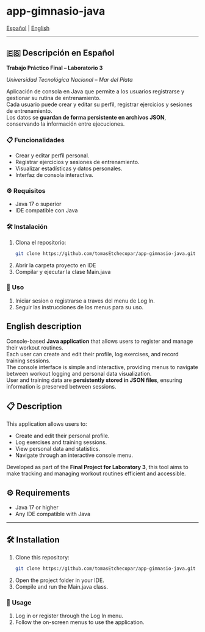 # app-gimnasio-java

[Español](#-descripción-en-español) | [English](#-english-description)

---

## 🇪🇸 Descripción en Español

**Trabajo Práctico Final – Laboratorio 3**

*Universidad Tecnológica Nacional – Mar del Plata*

Aplicación de consola en Java que permite a los usuarios registrarse y gestionar su rutina de entrenamiento.  
Cada usuario puede crear y editar su perfil, registrar ejercicios y sesiones de entrenamiento.  
Los datos se **guardan de forma persistente en archivos JSON**, conservando la información entre ejecuciones.

### 📋 Funcionalidades
- Crear y editar perfil personal.  
- Registrar ejercicios y sesiones de entrenamiento.  
- Visualizar estadísticas y datos personales.  
- Interfaz de consola interactiva.  

### ⚙️ Requisitos
- Java 17 o superior  
- IDE compatible con Java  

### 🛠️ Instalación
1. Clona el repositorio:
   ```bash
   git clone https://github.com/tomasEtchecopar/app-gimnasio-java.git
2. Abrir la carpeta proyecto en IDE
3. Compilar y ejecutar la clase Main.java

### 🚀 Uso

1. Iniciar sesion o registrarse a traves del menu de Log In.
2. Seguir las instrucciones de los menus para su uso.

## English description

Console-based **Java application** that allows users to register and manage their workout routines.  
Each user can create and edit their profile, log exercises, and record training sessions.  
The console interface is simple and interactive, providing menus to navigate between workout logging and personal data visualization.  
User and training data are **persistently stored in JSON files**, ensuring information is preserved between sessions.


## 📋 Description

This application allows users to:

- Create and edit their personal profile.  
- Log exercises and training sessions.  
- View personal data and statistics.  
- Navigate through an interactive console menu.

Developed as part of the **Final Project for Laboratory 3**, this tool aims to make tracking and managing workout routines efficient and accessible.


## ⚙️ Requirements

- Java 17 or higher  
- Any IDE compatible with Java  

---

## 🛠️ Installation

1. Clone this repository:
   ```bash
   git clone https://github.com/tomasEtchecopar/app-gimnasio-java.git
2. Open the project folder in your IDE.
3. Compile and run the Main.java class.

### 🚀 Usage

1. Log in or register through the Log In menu.
2. Follow the on-screen menus to use the application.
